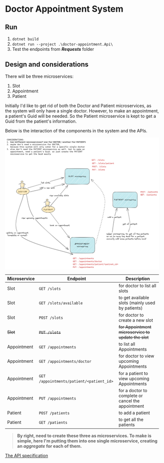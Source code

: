 # Doctor Appointment System

## Run

1. `dotnet build`
2. `dotnet run --project .\doctor-appointment.Api\`
3.  Test the endpoints from ***Requests*** folder

## Design and considerations
There will be three microservices:
1. Slot
2. Appointment
3. Patient

Initially I'd like to get rid of both the Doctor and Patient microservices, as the system will only have a single doctor. However, to make an appointment, a patient's Guid will be needed. So the Patient microservice is kept to get a Guid from the patient's information.

Below is the interaction of the components in the system and the APIs.

![](docs/story_and_api_design.png)

Microservice | Endpoint | Description
--- | --- | ---
Slot | `GET /slots` | for doctor to list all slots
Slot | `GET /slots/available` | to get available slots (mainly used by patients)
Slot | `POST /slots` | for doctor to create a new slot
<s>Slot</s> | <s>`PUT /slots`</s> | <s>for Appointment microservice to update the slot</s>
Appointment | `GET /appointments` | to list all Appointments
Appointment | `GET /appointments/doctor` | for doctor to view upcoming Appointments
Appointment | `GET /appointments/patient/<patient_id>` | for a patient to view upcoming Appointments
Appointment | `PUT /appointments` | for a doctor to complete or cancel the appointment
Patient | `POST /patients` | to add a patient
Patient | `GET /patients` | to get all the patients

> **By right, need to create these three as microservices. To make is simple, here I'm putting them into one single microservice, creating an *aggregate* for each of them.**


[The API specification](./docs/API.md)